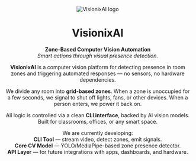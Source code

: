 <!-- VisionixAI README.md -->

<p align="center">
  <img src="https://i.ibb.co/C3Ndnmsz/visionixai.png" alt="VisionixAI logo" >
</p>
<h1 align="center">VisionixAI</h1>

<p align="center">
  <strong>Zone-Based Computer Vision Automation</strong><br/>
  <em>Smart actions through visual presence detection.</em>
</p>

<div align="center">

**VisionixAI** is a computer vision platform for detecting presence in room zones and triggering automated responses — no sensors, no hardware dependencies.

We divide any room into **grid-based zones**. When a zone is unoccupied for a few seconds, we signal to shut off lights, fans, or other devices. When a person enters, we power it back on.  

All logic is controlled via a clean **CLI interface**, backed by AI vision models. Built for classrooms, offices, or any smart space.

We are currently developing:  
**CLI Tool** — stream video, detect zones, emit signals.  
**Core CV Model** — YOLO/MediaPipe-based zone presence detector.  
**API Layer** — for future integrations with apps, dashboards, and hardware.

</div>
